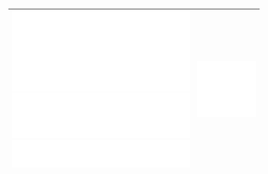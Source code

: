 | ![Base](/base.svg) ![Mostused](/mostused.svg) ![People](/people.svg) | ![Activity](/activity.svg) |
|:-:|:-:|
